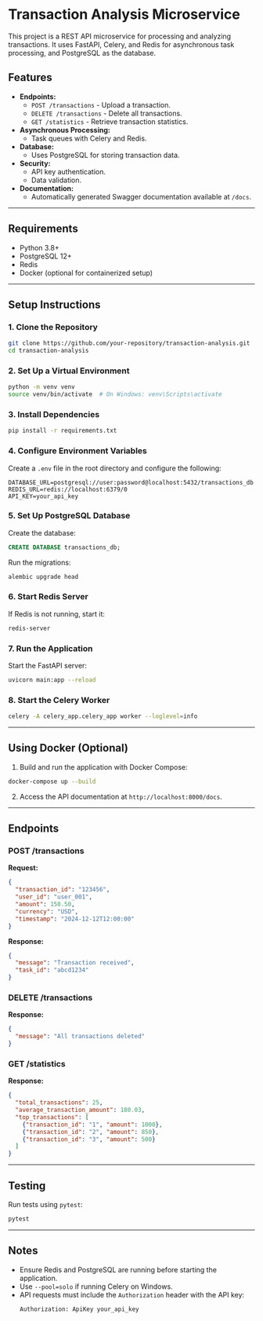 # Transaction Analysis Microservice

This project is a REST API microservice for processing and analyzing transactions. It uses FastAPI, Celery, and Redis for asynchronous task processing, and PostgreSQL as the database.

## Features

- **Endpoints:**
  - `POST /transactions` - Upload a transaction.
  - `DELETE /transactions` - Delete all transactions.
  - `GET /statistics` - Retrieve transaction statistics.
- **Asynchronous Processing:**
  - Task queues with Celery and Redis.
- **Database:**
  - Uses PostgreSQL for storing transaction data.
- **Security:**
  - API key authentication.
  - Data validation.
- **Documentation:**
  - Automatically generated Swagger documentation available at `/docs`.

---

## Requirements

- Python 3.8+
- PostgreSQL 12+
- Redis
- Docker (optional for containerized setup)

---

## Setup Instructions

### 1. Clone the Repository
```bash
git clone https://github.com/your-repository/transaction-analysis.git
cd transaction-analysis
```

### 2. Set Up a Virtual Environment
```bash
python -m venv venv
source venv/bin/activate  # On Windows: venv\Scripts\activate
```

### 3. Install Dependencies
```bash
pip install -r requirements.txt
```

### 4. Configure Environment Variables
Create a `.env` file in the root directory and configure the following:

```env
DATABASE_URL=postgresql://user:password@localhost:5432/transactions_db
REDIS_URL=redis://localhost:6379/0
API_KEY=your_api_key
```

### 5. Set Up PostgreSQL Database
Create the database:
```sql
CREATE DATABASE transactions_db;
```
Run the migrations:
```bash
alembic upgrade head
```

### 6. Start Redis Server
If Redis is not running, start it:
```bash
redis-server
```

### 7. Run the Application
Start the FastAPI server:
```bash
uvicorn main:app --reload
```

### 8. Start the Celery Worker
```bash
celery -A celery_app.celery_app worker --loglevel=info
```

---

## Using Docker (Optional)

1. Build and run the application with Docker Compose:

```bash
docker-compose up --build
```

2. Access the API documentation at `http://localhost:8000/docs`.

---

## Endpoints

### POST /transactions
**Request:**
```json
{
  "transaction_id": "123456",
  "user_id": "user_001",
  "amount": 150.50,
  "currency": "USD",
  "timestamp": "2024-12-12T12:00:00"
}
```
**Response:**
```json
{
  "message": "Transaction received",
  "task_id": "abcd1234"
}
```

### DELETE /transactions
**Response:**
```json
{
  "message": "All transactions deleted"
}
```

### GET /statistics
**Response:**
```json
{
  "total_transactions": 25,
  "average_transaction_amount": 180.03,
  "top_transactions": [
    {"transaction_id": "1", "amount": 1000},
    {"transaction_id": "2", "amount": 850},
    {"transaction_id": "3", "amount": 500}
  ]
}
```

---

## Testing

Run tests using `pytest`:
```bash
pytest
```

---

## Notes

- Ensure Redis and PostgreSQL are running before starting the application.
- Use `--pool=solo` if running Celery on Windows.
- API requests must include the `Authorization` header with the API key:
  ```
  Authorization: ApiKey your_api_key
  
